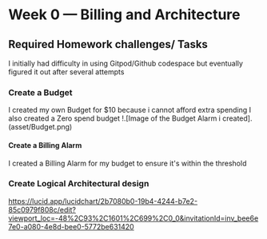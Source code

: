 # Week 0 — Billing and Architecture

## Required Homework challenges/ Tasks

I initially had difficulty in using Gitpod/Github codespace but eventually figured it out after several attempts

### Create a Budget

I created my own Budget for $10 because i cannot afford extra spending
I also created a Zero spend budget 
!.[Image of the Budget Alarm i created].(asset/Budget.png)

#### Create a Billing Alarm

I created a Billing Alarm for my budget to ensure it's within the threshold

### Create Logical Architectural design


https://lucid.app/lucidchart/2b7080b0-19b4-4244-b7e2-85c0979f808c/edit?viewport_loc=-48%2C93%2C1601%2C699%2C0_0&invitationId=inv_bee6e7e0-a080-4e8d-bee0-5772be631420
